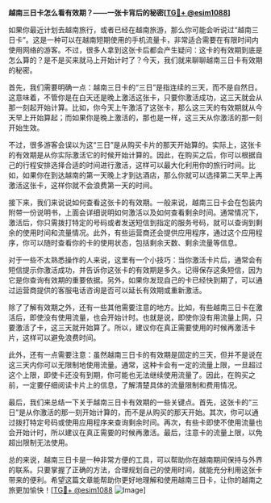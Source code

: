 **越南三日卡怎么看有效期？——一张卡背后的秘密[[TG💪+ @esim1088](https://t.me/s/esim1088)]**

如果你最近计划去越南旅行，或者已经在越南旅游，那么你可能会听说过“越南三日卡”。这是一种可以在越南短期使用的手机流量卡，非常适合需要在有限时间内使用网络的游客。不过，很多人拿到这张卡后都会产生疑问：这卡的有效期到底是怎么算的？是不是买来就马上开始计时了？今天，我们就来聊聊越南三日卡有效期的秘密。

首先，我们需要明确一点：越南三日卡的“三日”是指连续的三天，而不是自然日。这意味着，不管你是在白天还是晚上激活这张卡，只要你激活成功，这三天就会从那一刻起开始计算。比如，你今天上午激活了这张卡，那么这三天的有效期就从今天早上开始算起；而如果你是晚上激活的，那也是一样，这三天从你激活的那一刻开始生效。

不过，很多游客会误以为这“三日”是从购买卡片的那天开始算的。实际上，这张卡的有效期是从你实际激活它的时候开始计算的。因此，在购买之后，你可以根据自己的行程安排选择合适的时间进行激活，这样可以最大化利用你的旅行时间。比如，如果你在到达越南的第一天晚上才到达酒店，那么你就可以选择第二天早上再激活这张卡，这样你就不会浪费第一天的时间。

接下来，我们来说说如何查看这张卡的有效期。一般来说，越南三日卡会在包装内附带一份说明书，上面会详细说明如何激活以及如何查看剩余时间。通常情况下，激活后，你只需拨打特定的号码或者发送短信到指定的服务号码，就可以查询到剩余的使用时间和流量情况。此外，有些运营商还会提供应用程序，通过这个应用程序，你可以随时查看你的卡的使用状态，包括剩余天数、剩余流量等信息。

对于一些不太熟悉操作的人来说，这里有一个小技巧：当你激活卡片后，通常会有短信提示你激活成功，并告诉你这张卡的有效期是多久。记得保存这条短信，因为它是你查询有效期的重要依据。另外，如果你发现自己的卡已经快到期了，可以通过运营商提供的客服电话咨询是否可以延长有效期或重新激活。

除了了解有效期之外，还有一些其他需要注意的地方。比如，有些越南三日卡在激活后，即使没有使用流量，也会开始计时。也就是说，即使你没有用流量上网，只要激活了卡，这三天就开始算了。所以，建议你在真正需要使用的时候再激活卡片，这样可以避免浪费时间。

此外，还有一点需要注意：虽然越南三日卡的有效期是固定的三天，但并不是说在这三天内你可以无限制地使用流量。通常，这种卡会有一定的流量上限，一旦超过这个上限，即使卡还没有到期，你可能也无法继续使用流量了。因此，在购买之前，一定要仔细阅读卡片上的信息，了解清楚具体的流量限制和费用情况。

最后，我们来总结一下关于越南三日卡有效期的一些关键点。首先，这张卡的“三日”是从你激活的那一刻开始计算的，而不是从购买的那天开始。其次，你可以通过拨打特定号码或使用应用程序来查询剩余时间。再次，有些卡即使不使用流量也会开始计时，所以建议在真正需要的时候再激活。最后，注意卡的流量上限，以免超出限制无法使用。

总的来说，越南三日卡是一种非常方便的工具，可以帮助你在越南期间保持与外界的联系。只要掌握了正确的方法，合理规划自己的使用时间，就能充分利用这张卡带来的便利。希望这篇文章能帮助你更好地理解和使用越南三日卡，让你的越南之旅更加愉快！[[TG💪+ @esim1088](https://t.me/s/esim1088) ![Image](https://i.postimg.cc/4NQfJmqS/Snipaste-2025-05-13-00-14-12.png)]